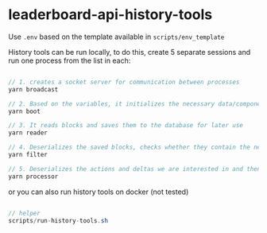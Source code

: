 # leaderboard-api-history-tools

Use `.env` based on the template available in `scripts/env_template`

History tools can be run locally, to do this, create 5 separate sessions and run one process from the list in each:

```java

// 1. creates a socket server for communication between processes
yarn broadcast

// 2. Based on the variables, it initializes the necessary data/components to create tasks for other processes
yarn boot

// 3. It reads blocks and saves them to the database for later use
yarn reader

// 4. Deserializes the saved blocks, checks whether they contain the necessary action and delta data, then transfers the data of interest to the processor's task queue
yarn filter

// 5. Deserializes the actions and deltas we are interested in and then processes their contents into the expected data
yarn processor
```

or you can also run history tools on docker (not tested)

```java

// helper
scripts/run-history-tools.sh
```